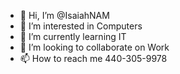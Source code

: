 - 👋 Hi, I’m @IsaiahNAM
- 👀 I’m interested in Computers
- 🌱 I’m currently learning IT
- 💞️ I’m looking to collaborate on Work
- 📫 How to reach me 440-305-9978

<!---
IsaiahNAM/IsaiahNAM is a ✨ special ✨ repository because its `README.md` (this file) appears on your GitHub profile.
You can click the Preview link to take a look at your changes.
--->
